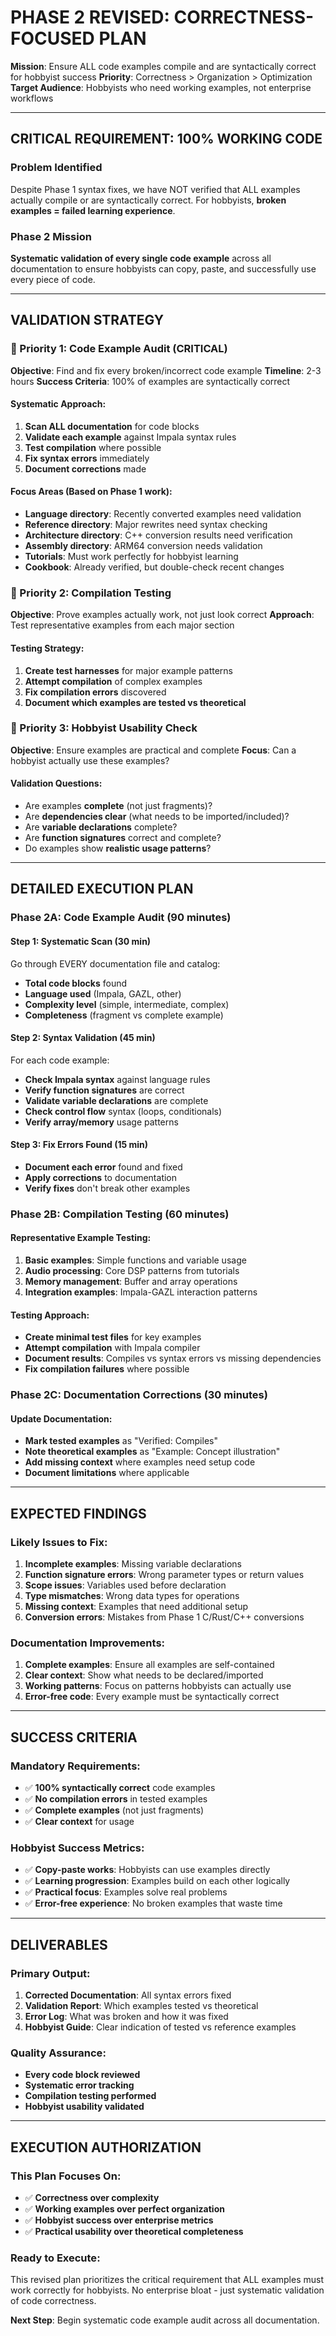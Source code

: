 # PHASE 2 REVISED: CORRECTNESS-FOCUSED PLAN

**Mission**: Ensure ALL code examples compile and are syntactically correct for hobbyist success
**Priority**: Correctness > Organization > Optimization
**Target Audience**: Hobbyists who need working examples, not enterprise workflows

---

## CRITICAL REQUIREMENT: 100% WORKING CODE

### **Problem Identified**
Despite Phase 1 syntax fixes, we have NOT verified that ALL examples actually compile or are syntactically correct. For hobbyists, **broken examples = failed learning experience**.

### **Phase 2 Mission**
**Systematic validation of every single code example** across all documentation to ensure hobbyists can copy, paste, and successfully use every piece of code.

---

## VALIDATION STRATEGY

### **🎯 Priority 1: Code Example Audit (CRITICAL)**
**Objective**: Find and fix every broken/incorrect code example
**Timeline**: 2-3 hours
**Success Criteria**: 100% of examples are syntactically correct

#### **Systematic Approach**:
1. **Scan ALL documentation** for code blocks
2. **Validate each example** against Impala syntax rules
3. **Test compilation** where possible
4. **Fix syntax errors** immediately
5. **Document corrections** made

#### **Focus Areas** (Based on Phase 1 work):
- **Language directory**: Recently converted examples need validation
- **Reference directory**: Major rewrites need syntax checking  
- **Architecture directory**: C++ conversion results need verification
- **Assembly directory**: ARM64 conversion needs validation
- **Tutorials**: Must work perfectly for hobbyist learning
- **Cookbook**: Already verified, but double-check recent changes

### **🎯 Priority 2: Compilation Testing**
**Objective**: Prove examples actually work, not just look correct
**Approach**: Test representative examples from each major section

#### **Testing Strategy**:
1. **Create test harnesses** for major example patterns
2. **Attempt compilation** of complex examples  
3. **Fix compilation errors** discovered
4. **Document which examples are tested vs theoretical**

### **🎯 Priority 3: Hobbyist Usability Check**
**Objective**: Ensure examples are practical and complete
**Focus**: Can a hobbyist actually use these examples?

#### **Validation Questions**:
- Are examples **complete** (not just fragments)?
- Are **dependencies clear** (what needs to be imported/included)?
- Are **variable declarations** complete?
- Are **function signatures** correct and complete?
- Do examples show **realistic usage patterns**?

---

## DETAILED EXECUTION PLAN

### **Phase 2A: Code Example Audit (90 minutes)**

#### **Step 1: Systematic Scan (30 min)**
Go through EVERY documentation file and catalog:
- **Total code blocks** found
- **Language used** (Impala, GAZL, other)
- **Complexity level** (simple, intermediate, complex)
- **Completeness** (fragment vs complete example)

#### **Step 2: Syntax Validation (45 min)**
For each code example:
- **Check Impala syntax** against language rules
- **Verify function signatures** are correct
- **Validate variable declarations** are complete
- **Check control flow** syntax (loops, conditionals)
- **Verify array/memory** usage patterns

#### **Step 3: Fix Errors Found (15 min)**
- **Document each error** found and fixed
- **Apply corrections** to documentation
- **Verify fixes** don't break other examples

### **Phase 2B: Compilation Testing (60 minutes)**

#### **Representative Example Testing**:
1. **Basic examples**: Simple functions and variable usage
2. **Audio processing**: Core DSP patterns from tutorials
3. **Memory management**: Buffer and array operations
4. **Integration examples**: Impala-GAZL interaction patterns

#### **Testing Approach**:
- **Create minimal test files** for key examples
- **Attempt compilation** with Impala compiler
- **Document results**: Compiles vs syntax errors vs missing dependencies
- **Fix compilation failures** where possible

### **Phase 2C: Documentation Corrections (30 minutes)**

#### **Update Documentation**:
- **Mark tested examples** as "Verified: Compiles"
- **Note theoretical examples** as "Example: Concept illustration"
- **Add missing context** where examples need setup code
- **Document limitations** where applicable

---

## EXPECTED FINDINGS

### **Likely Issues to Fix**:
1. **Incomplete examples**: Missing variable declarations
2. **Function signature errors**: Wrong parameter types or return values
3. **Scope issues**: Variables used before declaration
4. **Type mismatches**: Wrong data types for operations
5. **Missing context**: Examples that need additional setup
6. **Conversion errors**: Mistakes from Phase 1 C/Rust/C++ conversions

### **Documentation Improvements**:
1. **Complete examples**: Ensure all examples are self-contained
2. **Clear context**: Show what needs to be declared/imported
3. **Working patterns**: Focus on patterns hobbyists can actually use
4. **Error-free code**: Every example must be syntactically correct

---

## SUCCESS CRITERIA

### **Mandatory Requirements**:
- ✅ **100% syntactically correct** code examples
- ✅ **No compilation errors** in tested examples
- ✅ **Complete examples** (not just fragments)
- ✅ **Clear context** for usage

### **Hobbyist Success Metrics**:
- ✅ **Copy-paste works**: Hobbyists can use examples directly
- ✅ **Learning progression**: Examples build on each other logically
- ✅ **Practical focus**: Examples solve real problems
- ✅ **Error-free experience**: No broken examples that waste time

---

## DELIVERABLES

### **Primary Output**:
1. **Corrected Documentation**: All syntax errors fixed
2. **Validation Report**: Which examples tested vs theoretical
3. **Error Log**: What was broken and how it was fixed
4. **Hobbyist Guide**: Clear indication of tested vs reference examples

### **Quality Assurance**:
- **Every code block reviewed**
- **Systematic error tracking**
- **Compilation testing performed**
- **Hobbyist usability validated**

---

## EXECUTION AUTHORIZATION

### **This Plan Focuses On**:
- ✅ **Correctness over complexity**
- ✅ **Working examples over perfect organization**
- ✅ **Hobbyist success over enterprise metrics**
- ✅ **Practical usability over theoretical completeness**

### **Ready to Execute**:
This revised plan prioritizes the critical requirement that ALL examples must work correctly for hobbyists. No enterprise bloat - just systematic validation of code correctness.

**Next Step**: Begin systematic code example audit across all documentation.